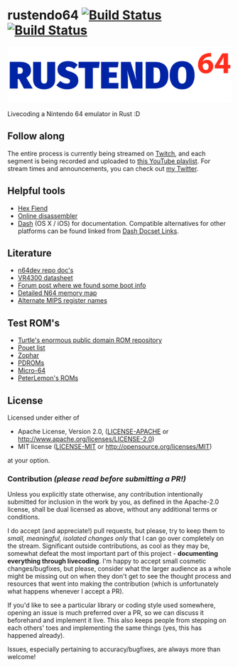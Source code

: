 # rustendo64 [![Build Status](https://travis-ci.org/yupferris/rustendo64.svg?branch=master)](https://travis-ci.org/yupferris/rustendo64) [![Build Status](https://ci.appveyor.com/api/projects/status/owjloq84v91147nd/branch/master?svg=true)](https://ci.appveyor.com/project/yupferris/rustendo64/branch/master)

![rustendo64](Rustendo-64.png)

Livecoding a Nintendo 64 emulator in Rust :D

## Follow along
The entire process is currently being streamed on [Twitch](http://www.twitch.tv/ferrisstreamsstuff), and each segment is being recorded and uploaded to [this YouTube playlist](https://www.youtube.com/playlist?list=PL-sXmdrqqYYcznDg4xwAJWQgNL2gRray2). For stream times and announcements, you can check out [my Twitter](https://twitter.com/ferristweetsnow).

## Helpful tools
- [Hex Fiend](http://ridiculousfish.com/hexfiend/)
- [Online disassembler](https://www.onlinedisassembler.com/odaweb/)
- [Dash](https://kapeli.com/dash) (OS X / iOS) for documentation. Compatible alternatives for other platforms can be found linked from [Dash Docset Links](https://kapeli.com/docset_links).

## Literature
- [n64dev repo doc's](https://github.com/mikeryan/n64dev/tree/master/docs)
- [VR4300 datasheet](http://datasheets.chipdb.org/NEC/Vr-Series/Vr43xx/U10504EJ7V0UMJ1.pdf)
- [Forum post where we found some boot info](http://www.emutalk.net/threads/53938-N64-tech-documentation)
- [Detailed N64 memory map](http://infrid.com/rcp64/docfiles/n64maps.txt)
- [Alternate MIPS register names](http://www.cs.umd.edu/class/sum2003/cmsc311/Notes/Mips/altReg.html)

## Test ROM's
* [Turtle's enormous public domain ROM repository](https://github.com/vgturtle127/N64-PD-ROMS)
* [Pouet list](http://www.pouet.net/prodlist.php?platform[0]=Nintendo+64&page=1)
* [Zophar](http://www.zophar.net/pdroms/n64.html)
* [PDROMs](http://pdroms.de/news/nintendo64/)
* [Micro-64](http://micro-64.com/features/aafeatures.shtml)
* [PeterLemon's ROMs](https://github.com/PeterLemon/N64)

## License

Licensed under either of

 * Apache License, Version 2.0, ([LICENSE-APACHE](LICENSE-APACHE) or http://www.apache.org/licenses/LICENSE-2.0)
 * MIT license ([LICENSE-MIT](LICENSE-MIT) or http://opensource.org/licenses/MIT)

at your option.

### Contribution _(please read before submitting a PR!)_

Unless you explicitly state otherwise, any contribution intentionally submitted for inclusion in the work by you, as defined in the Apache-2.0 license, shall be dual licensed as above, without any additional terms or conditions.

I do accept (and appreciate!) pull requests, but please, try to keep them to _small, meaningful, isolated changes only_ that I can go over completely on the stream. Significant outside contributions, as cool as they may be, somewhat defeat the most important part of this project - **documenting everything through livecoding**. I'm happy to accept small cosmetic changes/bugfixes, but please, consider what the larger audience as a whole might be missing out on when they don't get to see the thought process and resources that went into making the contribution (which is unfortunately what happens whenever I accept a PR).

If you'd like to see a particular library or coding style used somewhere, opening an issue is much preferred over a PR, so we can discuss it beforehand and implement it live. This also keeps people from stepping on each others' toes and implementing the same things (yes, this has happened already).

Issues, especially pertaining to accuracy/bugfixes, are always more than welcome!
